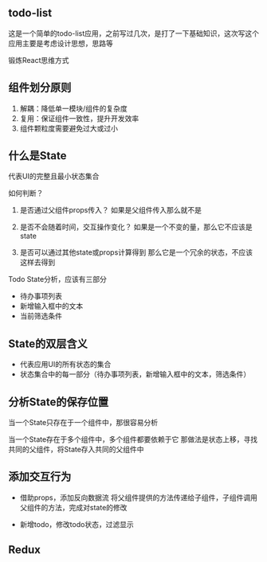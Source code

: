 ## todo-list

这是一个简单的todo-list应用，之前写过几次，是打了一下基础知识，这次写这个应用主要是考虑设计思想，思路等

锻炼React思维方式

## 组件划分原则

1. 解耦：降低单一模块/组件的复杂度
2. 复用：保证组件一致性，提升开发效率
3. 组件颗粒度需要避免过大或过小

## 什么是State

代表UI的完整且最小状态集合

如何判断？
1. 是否通过父组件props传入？
如果是父组件传入那么就不是

2. 是否不会随着时间，交互操作变化？
如果是一个不变的量，那么它不应该是state

3. 是否可以通过其他state或props计算得到
那么它是一个冗余的状态，不应该这样去得到

Todo State分析，应该有三部分
- 待办事项列表
- 新增输入框中的文本
- 当前筛选条件

## State的双层含义

- 代表应用UI的所有状态的集合
- 状态集合中的每一部分（待办事项列表，新增输入框中的文本，筛选条件）

## 分析State的保存位置

当一个State只存在于一个组件中，那很容易分析

当一个State存在于多个组件中，多个组件都要依赖于它
那做法是状态上移，寻找共同的父组件，将State存入共同的父组件中

## 添加交互行为

- 借助props，添加反向数据流
将父组件提供的方法传递给子组件，子组件调用父组件的方法，完成对state的修改

- 新增todo，修改todo状态，过滤显示



## Redux
